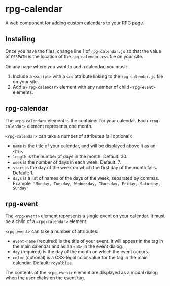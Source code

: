 # rpg-calendar
A web component for adding custom calendars to your RPG page.

## Installing
Once you have the files, change line 1 of `rpg-calendar.js` so that the value of `CSSPATH` is the location of the `rpg-calendar.css` file on your site.

On any page where you want to add a calendar, you must:

1. Include a `<script>` with a `src` attribute linking to the `rpg-calendar.js` file on your site.
2. Add a `<rpg-calendar>` element with any number of child `<rpg-event>` elements.

## rpg-calendar
The `<rpg-calendar>` element is the container for your calendar. Each `<rpg-calendar>` element represents one month.

`<rpg-calendar>` can take a number of attributes (all optional):

- `name` is the title of your calendar, and will be displayed above it as an `<h2>`.
- `length` is the number of days in the month. Default: 30.
- `week` is the number of days in each week. Default: 7.
- `start` is the day of the week on which the first day of the month falls. Default: 1.
- `days` is a list of names of the days of the week, separated by commas. Example: `"Monday, Tuesday, Wednesday, Thursday, Friday, Saturday, Sunday"`

## rpg-event
The `<rpg-event>` element represents a single event on your calendar. It must be a child of a `<rpg-calendar>` element.

`<rpg-event>` can take a number of attributes:

- `event-name` (required) is the title of your event. It will appear in the tag in the main calendar and as an `<h3>` in the event dialog.
- `day` (required) is the day of the month on which the event occurs.
- `color` (optional) is a CSS-legal color value for the tag in the main calendar. Default: `royalblue`.

The contents of the `<rpg-event>` element are displayed as a modal dialog when the user clicks on the event tag.